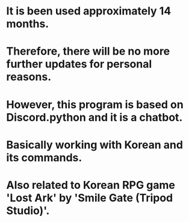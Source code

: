 # It is been used approximately 14 months.
# Therefore, there will be no more further updates for personal reasons.
# However, this program is based on Discord.python and it is a chatbot.
# Basically working with Korean and its commands.
# Also related to Korean RPG game 'Lost Ark' by 'Smile Gate (Tripod Studio)'.
